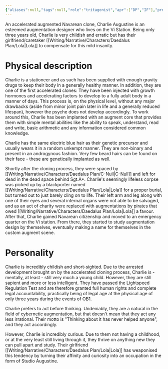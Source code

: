 ```yaml
---
{"aliases":null,"tags":null,"role":"tritagonist","apr":["DP","IF"],"prn":"they/them","spc":"navarean","dg-publish":true,"permalink":"/writing/narrative/characters/daedalus-plan/charlie/","dgPassFrontmatter":true}
---
```



An accelerated augmented Navarean clone, Charlie Augustine is an esteemed augmentation designer who lives on the Vi Station. Being only three years old, Charlie is very childish and erratic but has their girlfriend/caretaker [[Writing/Narrative/Characters/Daedalus Plan/Lola\|Lola]] to compensate for this mild insanity.

# Physical description

Charlie is a stationeer and as such has been supplied with enough gravity drugs to keep their body in a generally healthy manner. In addition, they are one of the first accelerated clones: They have been injected with growth hormones and accelerating factors to develop to a fully adult body in a manner of days. This process is, on the physical level, without any major drawbacks (aside from minor joint pain later in life and a generally reduced lifespan), however the psyche does not develop accordingly. To work around this, Charlie has been implanted with an augment core that provides them with simple mental abilities like the ability to speak, understand, read and write, basic arithmetic and any information considered common knowledge.

Charlie has the same electric blue hair as their genetic precursor and usually wears it in a random unkempt manner. They are non-binary and present in an androgynous fashion. Very few beard hairs can be found on their face - these are genetically implanted as well.

Shortly after the cloning process, they were spaced by [[Writing/Narrative/Characters/Daedalus Plan/C-Null\|C-Null]] and left for dead in the dead space behind Sgt.A*. Charlie's seemingly lifeless corpse was picked up by a blackporter named [[Writing/Narrative/Characters/Daedalus Plan/Lola\|Lola]] for a proper burial, but turned out to just barely cling on to life. Their left arm and leg along with one of their eyes and several internal organs were not able to be salvaged, and as an act of charity were replaced with augmentations by pirates that owed [[Writing/Narrative/Characters/Daedalus Plan/Lola\|Lola]] a favour. After that, Charlie gained Navarean citizenship and moved to an emergency quarter on the Vi station. From there, they started to study augmentation design by themselves, eventually making a name for themselves in the custom augment scene.

# Personality

Charlie is incredibly childish and short-sighted. Due to the arrested development brought on by the accelerated cloning process, Charlie is - mentally, at least - still very much a young child. However, they are still sapient and more or less intelligent. They have passed the Lightspeed Regulation Test and are therefore granted full human rights and complete legal accountability, practically being of legal age at the physical age of only three years during the events of OB1.

Charlie prefers to act before thinking. Undeniably, they are a natural in the field of cybernetic augmentation, but that doesn't mean that they act any less irrational. Their motto is "Thinking about it has never helped anyone", and they act accordingly.

However, Charlie is incredibly curious. Due to them not having a childhood, or at the very least still living through it, they thrive on anything new they can pull apart and study. Their girlfriend [[Writing/Narrative/Characters/Daedalus Plan/Lola\|Lola]] has weaponised this tendency by turning their affinity and curiosity into an occupation in the form of Studio Augustine.